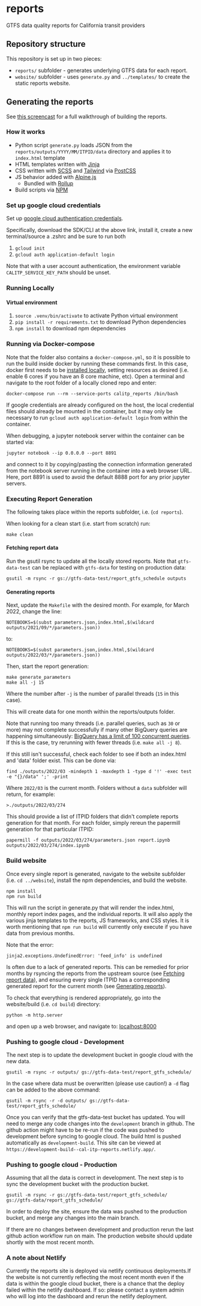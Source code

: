 # reports

GTFS data quality reports for California transit providers

## Repository structure

This repository is set up in two pieces:

- `reports/` subfolder - generates underlying GTFS data for each report.
- `website/` subfolder - uses `generate.py` and `../templates/` to create the static reports website.

## Generating the reports

See [this screencast](https://www.loom.com/share/b45317053ff54b9fbb46b8159947c379) for a full walkthrough of building the reports.

### How it works

- Python script `generate.py` loads JSON from the `reports/outputs/YYYY/MM/ITPID/data` directory and applies it to `index.html` template
- HTML templates written with [Jinja](https://jinja.palletsprojects.com/en/3.0.x/)
- CSS written with [SCSS](https://sass-lang.com/documentation/syntax#scss) and [Tailwind](https://tailwindcss.com/docs) via [PostCSS](https://postcss.org/)
- JS behavior added with [Alpine.js](https://alpinejs.dev)
  - Bundled with [Rollup](https://rollupjs.org/guide/en/)
- Build scripts via [NPM](https://www.npmjs.com/)

### Set up google cloud credentials

Set up [google cloud authentication credentials](https://cloud.google.com/docs/authentication/getting-started).

Specifically, download the SDK/CLI at the above link, install it, create a new terminal/source a .zshrc and be sure to run both

1. `gcloud init`
2. `gcloud auth application-default login`

Note that with a user account authentication, the environment variable `CALITP_SERVICE_KEY_PATH` should be unset.

### Running Locally

#### Virtual environment

1. `source .venv/bin/activate` to activate Python virtual environment
2. `pip install -r requirements.txt` to download Python dependencies
3. `npm install` to download npm dependencies

### Running via Docker-compose

Note that the folder also contains a `docker-compose.yml`, so it is possible to run the build inside docker by running these commands first.
In this case, docker first needs to be [installed locally](https://docs.docker.com/get-docker/), setting resources as desired (i.e. enable 6 cores if you have an 8 core machine, etc).
Open a terminal and navigate to the root folder of a locally cloned repo and enter:

```shell
docker-compose run --rm --service-ports calitp_reports /bin/bash
```

If google credentials are already configured on the host, the local credential files should already be mounted in the container, but it may only be necessary to run `gcloud auth application-default login` from within the container.

When debugging, a jupyter notebook server within the container can be started via:

```shell
jupyter notebook --ip 0.0.0.0 --port 8891
```

and connect to it by copying/pasting the connection information generated from the notebook server running in the container into a web browser URL.
Here, port 8891 is used to avoid the default 8888 port for any prior jupyter servers.

### Executing Report Generation

The following takes place within the reports subfolder, i.e. (`cd reports`).

When looking for a clean start (i.e. start from scratch) run:

```shell
make clean
```

#### Fetching report data
Run the gsutil rsync to update all the locally stored reports.
Note that `gtfs-data-test` can be replaced with `gtfs-data` for testing on production data:

```shell
gsutil -m rsync -r gs://gtfs-data-test/report_gtfs_schedule outputs
```

#### Generating reports
Next, update the `Makefile` with the desired month. For example, for March 2022, change the line:

```shell
NOTEBOOKS=$(subst parameters.json,index.html,$(wildcard outputs/2021/09/*/parameters.json))
```

to:

```shell
NOTEBOOKS=$(subst parameters.json,index.html,$(wildcard outputs/2022/03/*/parameters.json))
```

Then, start the report generation:

```shell
make generate_parameters
make all -j 15
```
Where the number after `-j` is the number of parallel threads (`15` in this case). 

This will create data for one month within the reports/outputs folder.

Note that running too many threads (i.e. parallel queries, such as `30` or more) may not complete successfully if many other BigQuery queries are happening simultaneously: [BigQuery has a limit of 100 concurrent queries](https://cloud.google.com/bigquery/quotas).
If this is the case, try rerunning with fewer threads (i.e. `make all -j 8`).

If this still isn't successful, check each folder to see if both an index.html and 'data' folder exist.
This can be done via:
```shell
find ./outputs/2022/03 -mindepth 1 -maxdepth 1 -type d '!' -exec test -e "{}/data" ';' -print
```
Where `2022/03` is the current month. Folders without a `data` subfolder will return, for example:
```shell 
>./outputs/2022/03/274
```
 This should provide a list of ITPID folders that didn't complete reports generation for that month.
 For each folder, simply rereun the papermill generation for that particular ITPID:
```shell
papermill -f outputs/2022/03/274/parameters.json report.ipynb outputs/2022/03/274/index.ipynb
```

### Build website

Once every single report is generated, navigate to the website subfolder (i.e. `cd ../website`), install the npm dependencies, and build the website.

```shell
npm install 
npm run build
```

This will run the script in generate.py that will render the index.html, monthly report index pages, and the individual reports.
It will also apply the various jinja templates to the reports, JS frameworks, and CSS styles. It is worth mentioning that `npm run build` will currently only execute if you have data from previous months.

Note that the error:
```shell
jinja2.exceptions.UndefinedError: 'feed_info' is undefined
```
Is often due to a lack of generated reports. This can be remedied for prior months by rsyncing the reports from the upstream source (see [Fetching report data](#fetching-report-data)), and ensuring every single ITPID has a corresponding generated report for the current month (see [Generating reports](#generating-reports)).

To check that everything is rendered appropriately, go into the website/build (i.e. `cd build`) directory:

 ```shell
python -m http.server
```
and open up a web browser, and navigate to:
[localhost:8000](localhost:8000)

### Pushing to google cloud - Development

The next step is to update the development bucket in google cloud with the new data.

```shell
gsutil -m rsync -r outputs/ gs://gtfs-data-test/report_gtfs_schedule/
```

In the case where data must be overwritten (please use caution!) a `-d` flag can be added to the above command:

```shell
gsutil -m rsync -r -d outputs/ gs://gtfs-data-test/report_gtfs_schedule/
```

Once you can verify that the gtfs-data-test bucket has updated. You will need to merge any code changes into the `development` branch in github.
The github action might have to be re-run if the code was pushed to development before syncing to google cloud.
The build html is pushed automatically as `development-build`.
This site can be viewed at `https://development-build--cal-itp-reports.netlify.app/`.

### Pushing to google cloud - Production

Assuming that all the data is correct in development. The next step is to sync the development bucket with the production bucket.

```shell
gsutil -m rsync -r gs://gtfs-data-test/report_gtfs_schedule/ gs://gtfs-data/report_gtfs_schedule/
```

In order to deploy the site, ensure the data was pushed to the production bucket, and merge any changes into the main branch.

If there are no changes between development and production rerun the last github action workflow run on main.
The production website should update shortly with the most recent month.

### A note about Netlify

Currently the reports site is deployed via netlify continuous deployments.If the website is not currently reflecting the most recent month even if the data is within the google cloud bucket, there is a chance that the deploy failed within the netlify dashboard. If so: please contact a system admin who will log into the dashboard and rerun the netlify deployment.
